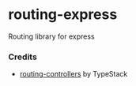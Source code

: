 # routing-express

Routing library for express

### Credits

- [routing-controllers](https://github.com/typestack/routing-controllers) by TypeStack
